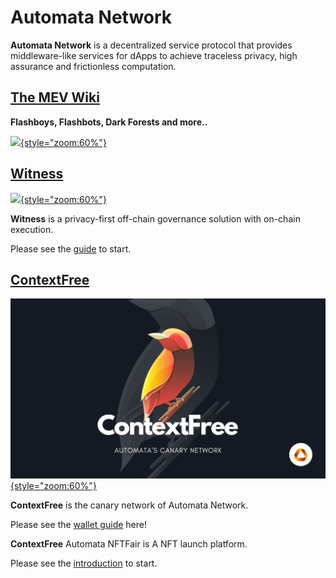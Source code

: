 # Automata Network

**Automata Network** is a decentralized service protocol that provides middleware-like services for dApps to achieve traceless privacy, high assurance and frictionless computation.

## [**The MEV Wiki**](./mev/introduction.md)

**Flashboys, Flashbots, Dark Forests and more..**

[![](./assets/mev_wiki.png){style="zoom:60%"}](./mev/introduction.md)

## [**Witness**](./witness/introduction.md)

[![](./assets/witness.png){style="zoom:60%"}](./witness/introduction.md)

**Witness** is a privacy-first off-chain governance solution with on-chain execution.

Please see the [guide](./witness/introduction.md) to start.

## [**ContextFree**](./canarynet/getstarted/introduction.md)

[![](./assets/canary.png){style="zoom:60%"}](./canarynet/getstarted/introduction.md)

**ContextFree** is the canary network of Automata Network.

Please see the [wallet guide](./canarynet/userguide/setupwallet.md) here!

**ContextFree** Automata NFTFair is A NFT launch platform.

Please see the [introduction](./nftfair/introduction.md) to start.

<!--
## Links

* [Website](https://www.ata.network/)
* [Witness](https://witness.ata.network/)
* [Dashboard](https://d.ata.network/)
* [Faucet](https://faucet.ata.network) -->
